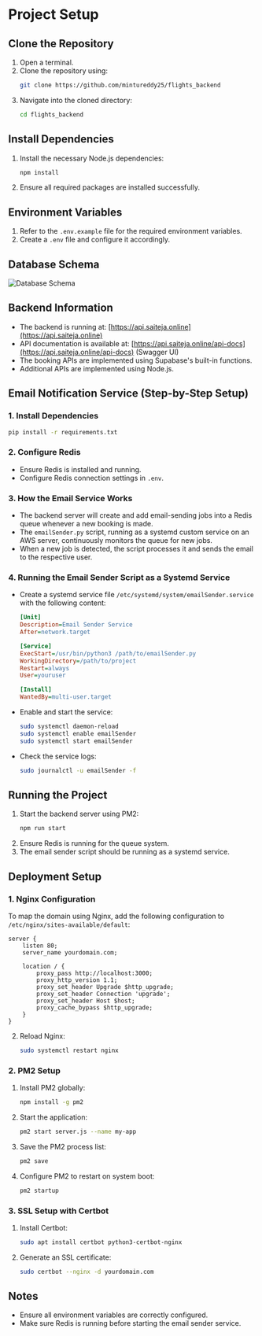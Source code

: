 # Project Setup

## Clone the Repository
1. Open a terminal.
2. Clone the repository using:
   ```sh
   git clone https://github.com/mintureddy25/flights_backend
   ```
3. Navigate into the cloned directory:
   ```sh
   cd flights_backend
   ```

## Install Dependencies
1. Install the necessary Node.js dependencies:
   ```sh
   npm install
   ```
2. Ensure all required packages are installed successfully.

## Environment Variables
1. Refer to the `.env.example` file for the required environment variables.
2. Create a `.env` file and configure it accordingly.

## Database Schema
![Database Schema](https://toleram.s3.ap-south-1.amazonaws.com/toleram/supabase-schema-jzrisvwferxhpijyiqcr.png)

## Backend Information
- The backend is running at: [https://api.saiteja.online](https://api.saiteja.online)
- API documentation is available at: [https://api.saiteja.online/api-docs](https://api.saiteja.online/api-docs) (Swagger UI)
- The booking APIs are implemented using Supabase's built-in functions.
- Additional APIs are implemented using Node.js.

## Email Notification Service (Step-by-Step Setup)
### 1. Install Dependencies
   ```sh
   pip install -r requirements.txt
   ```
### 2. Configure Redis
   - Ensure Redis is installed and running.
   - Configure Redis connection settings in `.env`.
### 3. How the Email Service Works
   - The backend server will create and add email-sending jobs into a Redis queue whenever a new booking is made.
   - The `emailSender.py` script, running as a systemd custom service on an AWS server, continuously monitors the queue for new jobs.
   - When a new job is detected, the script processes it and sends the email to the respective user.
### 4. Running the Email Sender Script as a Systemd Service
   - Create a systemd service file `/etc/systemd/system/emailSender.service` with the following content:
     ```ini
     [Unit]
     Description=Email Sender Service
     After=network.target
     
     [Service]
     ExecStart=/usr/bin/python3 /path/to/emailSender.py
     WorkingDirectory=/path/to/project
     Restart=always
     User=youruser
     
     [Install]
     WantedBy=multi-user.target
     ```
   - Enable and start the service:
     ```sh
     sudo systemctl daemon-reload
     sudo systemctl enable emailSender
     sudo systemctl start emailSender
     ```
   - Check the service logs:
     ```sh
     sudo journalctl -u emailSender -f
     ```

## Running the Project
1. Start the backend server using PM2:
   ```sh
   npm run start
   ```
2. Ensure Redis is running for the queue system.
3. The email sender script should be running as a systemd service.

## Deployment Setup
### 1. Nginx Configuration
To map the domain using Nginx, add the following configuration to `/etc/nginx/sites-available/default`:

```
server {
    listen 80;
    server_name yourdomain.com;

    location / {
        proxy_pass http://localhost:3000;
        proxy_http_version 1.1;
        proxy_set_header Upgrade $http_upgrade;
        proxy_set_header Connection 'upgrade';
        proxy_set_header Host $host;
        proxy_cache_bypass $http_upgrade;
    }
}
```

2. Reload Nginx:
   ```sh
   sudo systemctl restart nginx
   ```

### 2. PM2 Setup
1. Install PM2 globally:
   ```sh
   npm install -g pm2
   ```
2. Start the application:
   ```sh
   pm2 start server.js --name my-app
   ```
3. Save the PM2 process list:
   ```sh
   pm2 save
   ```
4. Configure PM2 to restart on system boot:
   ```sh
   pm2 startup
   ```

### 3. SSL Setup with Certbot
1. Install Certbot:
   ```sh
   sudo apt install certbot python3-certbot-nginx
   ```
2. Generate an SSL certificate:
   ```sh
   sudo certbot --nginx -d yourdomain.com
   ```

## Notes
- Ensure all environment variables are correctly configured.
- Make sure Redis is running before starting the email sender service.

